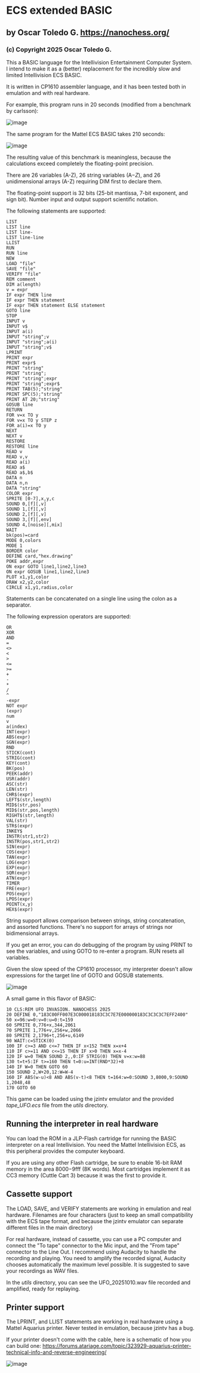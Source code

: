 # ECS extended BASIC

## by Oscar Toledo G. https://nanochess.org/

### (c) Copyright 2025 Oscar Toledo G.

This a BASIC language for the Intellivision Entertainment Computer System. I intend to make it as a (better) replacement for the incredibly slow and limited Intellivision ECS BASIC.

It is written in CP1610 assembler language, and it has been tested both in emulation and with real hardware.

For example, this program runs in 20 seconds (modified from a benchmark by carlsson):

![image](shot0006.gif)

The same program for the Mattel ECS BASIC takes 210 seconds:

![image](shot0005.gif)

The resulting value of this benchmark is meaningless, because the calculations exceed completely the floating-point precision.

There are 26 variables (A-Z), 26 string variables (A$-Z$), and 26 unidimensional arrays (A-Z) requiring DIM first to declare them.

The floating-point support is 32 bits (25-bit mantissa, 7-bit exponent, and sign bit). Number input and output support scientific notation.

The following statements are supported:
    
    LIST
    LIST line
    LIST line-
    LIST line-line
    LLIST
    RUN
    RUN line
    NEW
    LOAD "file"
    SAVE "file"
    VERIFY "file"
    REM comment
    DIM a(length)
    v = expr
    IF expr THEN line
    IF expr THEN statement
    IF expr THEN statement ELSE statement
    GOTO line
    STOP
    INPUT v
    INPUT v$
    INPUT a(i)
    INPUT "string";v
    INPUT "string";a(i)
    INPUT "string";v$
    LPRINT
    PRINT expr
    PRINT expr$
    PRINT "string"
    PRINT "string";
    PRINT "string";expr
    PRINT "string";expr$
    PRINT TAB(5);"string"
    PRINT SPC(5);"string"
    PRINT AT 20;"string"
    GOSUB line
    RETURN
    FOR v=x TO y
    FOR v=x TO y STEP z
    FOR a(i)=x TO y
    NEXT
    NEXT v
    RESTORE
    RESTORE line
    READ v
    READ v,v
    READ a(i)
    READ a$
    READ a$,b$
    DATA n
    DATA n,n
    DATA "string"
    COLOR expr
    SPRITE [0-7],x,y,c
    SOUND 0,[f][,v]
    SOUND 1,[f][,v]
    SOUND 2,[f][,v]
    SOUND 3,[f][,env]
    SOUND 4,[noise][,mix]
    WAIT     
    bk(pos)=card   
    MODE 0,colors
    MODE 1
    BORDER color
    DEFINE card,"hex.drawing"
    POKE addr,expr
    ON expr GOTO line1,line2,line3
    ON expr GOSUB line1,line2,line3
    PLOT x1,y1,color
    DRAW x2,y2,color
    CIRCLE x1,y1,radius,color
    
Statements can be concatenated on a single line using the colon as a separator.

The following expression operators are supported:

    OR
    XOR
    AND
    =
    <>
    <
    >
    <=
    >=
    +
    -
    *
    /
    ^
    -expr
    NOT expr
    (expr)
    num
    v
    a(index)
    INT(expr)
    ABS(expr)
    SGN(expr)
    RND
    STICK(cont)
    STRIG(cont)
    KEY(cont)
    BK(pos)
    PEEK(addr)
    USR(addr)
    ASC(str)
    LEN(str)
    CHR$(expr)
    LEFT$(str,length)
    MID$(str,pos)
    MID$(str,pos,length)
    RIGHT$(str,length)
    VAL(str)
    STR$(expr)
    INKEY$
    INSTR(str1,str2)
    INSTR(pos,str1,str2)
    SIN(expr)
    COS(expr)
    TAN(expr)
    LOG(expr)
    EXP(expr)
    SQR(expr)
    ATN(expr)
    TIMER
    FRE(expr)
    POS(expr)
    LPOS(expr)
    POINT(x,y)
    HEX$(expr)
    
String support allows comparison between strings, string concatenation, and assorted functions. There's no support for arrays of strings nor bidimensional arrays.

If you get an error, you can do debugging of the program by using PRINT to see the variables, and using GOTO to re-enter a program. RUN resets all variables.

Given the slow speed of the CP1610 processor, my interpreter doesn't allow expressions for the target line of GOTO and GOSUB statements.

![image](shot0004.gif)

A small game in this flavor of BASIC:

    10 CLS:REM UFO INVASION. NANOCHESS 2025
    20 DEFINE 0,"183C00FF007E3C000018183C3C7E7E000000183C3C3C3C7EFF2400"
    50 x=96:w=0:v=0:u=0:t=159
    60 SPRITE 0,776+x,344,2061
    70 SPRITE 1,776+v,256+w,2066
    80 SPRITE 2,1796+t,256+u,6149
    90 WAIT:c=STICK(0)
    100 IF c>=3 AND c<=7 THEN IF x<152 THEN x=x+4
    110 IF c>=11 AND c<=15 THEN IF x>0 THEN x=x-4
    120 IF w=0 THEN SOUND 2,,0:IF STRIG(0) THEN v=x:w=88
    130 t=t+5:IF t>=160 THEN t=0:u=INT(RND*32)+8
    140 IF W=0 THEN GOTO 60
    150 SOUND 2,W+20,12:W=W-4
    160 IF ABS(w-u)<8 AND ABS(v-t)<8 THEN t=164:w=0:SOUND 3,8000,9:SOUND 1,2048,48
    170 GOTO 60

This game can be loaded using the jzintv emulator and the provided _tape_UFO.ecs_ file from the _utils_ directory.
 
## Running the interpreter in real hardware

You can load the ROM in a JLP-Flash cartridge for running the BASIC interpreter on a real Intellivision. You need the Mattel Intellivision ECS, as this peripheral provides the computer keyboard.

If you are using any other Flash cartridge, be sure to enable 16-bit RAM memory in the area $8000-$9fff (8K words). Most cartridges implement it as CC3 memory (Cuttle Cart 3) because it was the first to provide it.

## Cassette support

The LOAD, SAVE, and VERIFY statements are working in emulation and real hardware. Filenames are four characters (just to keep an small compatibility with the ECS tape format, and because the jzintv emulator can separate different files in the main directory)

For real hardware, instead of cassette, you can use a PC computer and connect the "To tape" connector to the Mic input, and the "From tape" connector to the Line Out. I recommend using Audacity to handle the recording and playing. You need to amplify the recorded signal, Audacity chooses automatically the maximum level possible. It is suggested to save your recordings as WAV files.

In the _utils_ directory, you can see the UFO_20251010.wav file recorded and amplified, ready for replaying.

## Printer support

The LPRINT, and LLIST statements are working in real hardware using a Mattel Aquarius printer. Never tested in emulation, because jzintv has a bug.

If your printer doesn't come with the cable, here is a schematic of how you can build one: https://forums.atariage.com/topic/323929-aquarius-printer-technical-info-and-reverse-engineering/

![image](README1.jpg)
